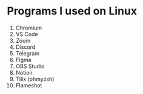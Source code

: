 # Programs I used on Linux

1. Chromium
2. VS Code
3. Zoom
4. Discord
5. Telegram
6. Figma
7. OBS Studio
8. Notion
9. Tilix (ohmyzsh)
10. Flameshot
